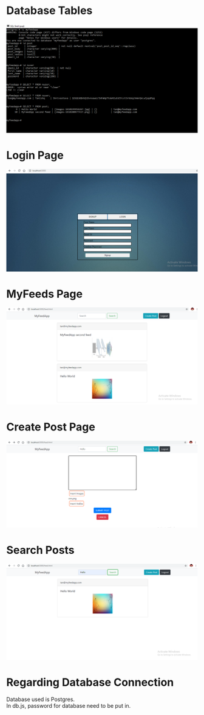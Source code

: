 # Database Tables
<img src="./schema.png">
<br>

# Login Page
<img src="./login.png">

# MyFeeds Page
<img src="./feeds.png">

# Create Post Page
<img src="./create_post.png">

# Search Posts 
<img src="./search_feed.png">

<br>

# Regarding Database Connection
Database used is Postgres.<br>
In db.js, password for database need to be put in.

